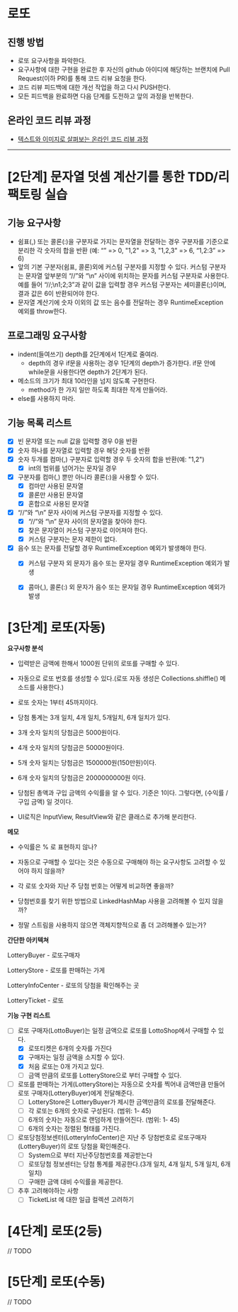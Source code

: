 # 로또
## 진행 방법
* 로또 요구사항을 파악한다.
* 요구사항에 대한 구현을 완료한 후 자신의 github 아이디에 해당하는 브랜치에 Pull Request(이하 PR)를 통해 코드 리뷰 요청을 한다.
* 코드 리뷰 피드백에 대한 개선 작업을 하고 다시 PUSH한다.
* 모든 피드백을 완료하면 다음 단계를 도전하고 앞의 과정을 반복한다.

## 온라인 코드 리뷰 과정
* [텍스트와 이미지로 살펴보는 온라인 코드 리뷰 과정](https://github.com/next-step/nextstep-docs/tree/master/codereview)

---

# [2단계] 문자열 덧셈 계산기를 통한 TDD/리팩토링 실습

## 기능 요구사항

- 쉼표(,) 또는 콜론(:)을 구분자로 가지는 문자열을 전달하는 경우 구분자를 기준으로 분리한 각 숫자의 합을 반환 (예: “” => 0, "1,2" => 3, "1,2,3" => 6, “1,2:3” => 6)
- 앞의 기본 구분자(쉼표, 콜론)외에 커스텀 구분자를 지정할 수 있다. 커스텀 구분자는 문자열 앞부분의 “//”와 “\n” 사이에 위치하는 문자를 커스텀 구분자로 사용한다. 예를 들어 “//;\n1;2;3”과 같이 값을 입력할 경우 커스텀 구분자는 세미콜론(;)이며, 결과 값은 6이 반환되어야 한다.
- 문자열 계산기에 숫자 이외의 값 또는 음수를 전달하는 경우 RuntimeException 예외를 throw한다.

## 프로그래밍 요구사항

- indent(들여쓰기) depth를 2단계에서 1단계로 줄여라.
  - depth의 경우 if문을 사용하는 경우 1단계의 depth가 증가한다. if문 안에 while문을 사용한다면 depth가 2단계가 된다.
- 메소드의 크기가 최대 10라인을 넘지 않도록 구현한다.
  - method가 한 가지 일만 하도록 최대한 작게 만들어라.
- else를 사용하지 마라.

## 기능 목록 리스트

- [x] 빈 문자열 또는 null 값을 입력할 경우 0을 반환
- [x] 숫자 하나를 문자열로 입력할 경우 해당 숫자를 반환
- [x] 숫자 두개를 컴마(,) 구분자로 입력할 경우 두 숫자의 합을 반환(예: "1,2")
  - [x] int의 범위를 넘어가는 문자일 경우
- [x] 구분자를 컴마(,) 뿐만 아니라 콜론(:)을 사용할 수 있다.
  - [x] 컴마만 사용된 문자열
  - [x] 콜론만 사용된 문자열
  - [x] 혼합으로 사용된 문자열
- [x] “//”와 “\n” 문자 사이에 커스텀 구분자를 지정할 수 있다. 
  - [x] “//”와 “\n” 문자 사이의 문자열을 찾아야 한다.
  - [x] 찾은 문자열이 커스텀 구분자로 이어져야 한다.
  - [x] 커스텀 구분자는 문자 제한이 없다.
- [x] 음수 또는 문자를 전달할 경우 RuntimeException 예외가 발생해야 한다.
  - [x] 커스텀 구분자 외 문자가 음수 또는 문자일 경우  RuntimeException 예외가 발생
  - [x] 콤마(,), 콜론(:) 외 문자가 음수 또는 문자일 경우  RuntimeException 예외가 발생



# [3단계] 로또(자동)

**요구사항 분석**

- 입력받은 금액에 한해서 1000원 단위의 로또를 구매할 수 있다.
- 자동으로 로또 번호를 생성할 수 있다.(로또 자동 생성은 Collections.shiffle() 메소드를 사용한다.)
- 로또 숫자는 1부터 45까지이다.
- 당첨 통계는 3개 일치, 4개 일치, 5개일치, 6개 일치가 있다.
- 3개 숫자 일치의 당첨금은 5000원이다.
- 4개 숫자 일치의 당첨금은 50000원이다.
- 5개 숫자 일치는 당첨금은 1500000원(150만원)이다.
- 6개 숫자 일치의 당첨금은 2000000000원 이다.
- 당첨된 총액과 구입 금액의 수익률을 알 수 있다. 기준은 1이다. 그렇다면, (수익률 / 구입 금액) 일 것이다.

- UI로직은 InputView, ResultView와 같은 클래스로 추가해 분리한다.

  

**메모**

- 수익률은 % 로 표현하지 않나?
- 자동으로 구매할 수 있다는 것은 수동으로 구매해야 하는 요구사항도 고려할 수 있어야 하지 않을까?
- 각 로또 숫자와 지난 주 당첨 번호는 어떻게 비교하면 좋을까?

- 당첨번호를 찾기 위한 방법으로 LinkedHashMap 사용을 고려해볼 수 있지 않을까?

- 정말 스트림을 사용하지 않으면 객체지향적으로 좀 더 고려해볼수 있는가?

  

**간단한 아키텍쳐**

LotteryBuyer - 로또구매자

LotteryStore - 로또를 판매하는 가게

LotteryInfoCenter - 로또의 당첨을 확인해주는 곳


LotteryTicket - 로또

**기능 구현 리스트**

- [ ] 로또 구매자(LottoBuyer)는 일정 금액으로 로또를 LottoShop에서 구매할 수 있다.
  - [x] 로또티켓은 6개의 숫자를 가진다
  - [x] 구매자는 일정 금액을 소지할 수 있다.
  - [x] 처음 로또는 0개 가지고 있다.
  - [ ] 금액 만큼의 로또를 LotteryStore으로 부터 구매할 수 있다.
- [ ] 로또를 판매하는 가게(LotteryStore)는 자동으로 숫자를 찍어내 금액만큼 만들어 로또 구매자(LotteryBuyer)에게 전달해준다.
  - [ ] LotteryStore은 LotteryBuyer가 제시한 금액만큼의 로또를 전달해준다.
  - [ ] 각 로또는 6개의 숫자로 구성된다. (범위: 1- 45)
  - [ ] 6개의 숫자는 자동으로 랜덤하게 만들어진다. (범위: 1- 45)
  - [ ] 6개의 숫자는 정렬된 형태를 가진다.

- [ ] 로또당첨정보센터(LotteryInfoCenter)은 지난 주 당첨번호로 로또구매자(LotteryBuyer)의 로또 당첨을 확인해준다.
  - [ ] System으로 부터 지난주당첨번호를 제공받는다
  - [ ] 로또당첨 정보센터는 당첨 통계를 제공한다.(3개 일치, 4개 일치, 5개 일치, 6개 일치)
  - [ ] 구매한 금액 대비 수익률을 제공한다.

- [ ] 추후 고려해야하는 사항
  - [ ] TicketList 에 대한 일급 컬렉션 고려하기

# [4단계] 로또(2등)

// TODO

# [5단계] 로또(수동)

// TODO
